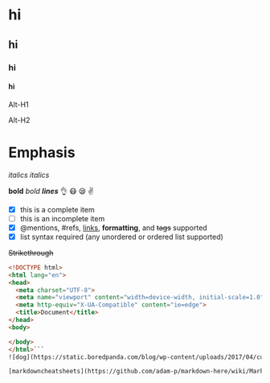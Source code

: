 # hi
## hi
### hi
#### hi

Alt-H1

Alt-H2

# Emphasis

*italics*
_italics_

**bold**
_bold_
**_lines_**
:ok_hand:
:mask:
:sleepy:
:v:
- [x] this is a complete item
- [ ] this is an incomplete item
- [x] @mentions, #refs, [links](),
**formatting**, and <del>tags</del>
supported
- [x] list syntax required (any
unordered or ordered list
supported)

~~Strikethrough~~

```html
<!DOCTYPE html>
<html lang="en">
<head>
  <meta charset="UTF-8">
  <meta name="viewport" content="width=device-width, initial-scale=1.0">
  <meta http-equiv="X-UA-Compatible" content="ie=edge">
  <title>Document</title>
</head>
<body>

</body>
</html>```
![dog](https://static.boredpanda.com/blog/wp-content/uploads/2017/04/cute-dog-shiba-inu-ryuji-japan-18.jpg)

[markdowncheatsheets](https://github.com/adam-p/markdown-here/wiki/Markdown-Cheatsheet#links)
